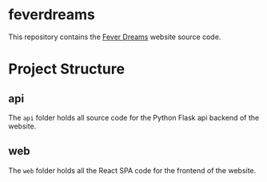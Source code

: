 # feverdreams
This repository contains the [Fever Dreams](https://www.feverdreams.app) website source code.

# Project Structure

## api

The `api` folder holds all source code for the Python Flask api backend of the website.

## web

The `web` folder holds all the React SPA code for the frontend of the website.